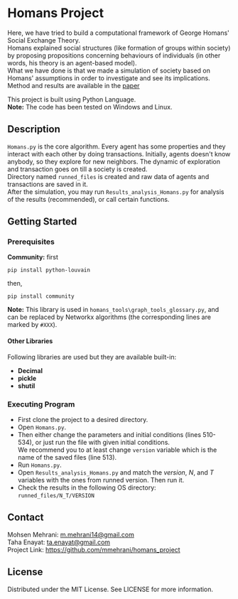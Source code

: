 # Homans Project

Here, we have tried to build a computational framework of George Homans' Social Exchange Theory.\
Homans explained social structures (like formation of groups within society) by proposing propositions concerning behaviours of individuals (in other words, his theory is an agent-based model).\
What we have done is that we made a simulation of society based on Homans' assumptions in order to investigate and see its implications.\
Method and results are available in the [paper](https://arxiv.org/pdf/2007.14953)

This project is built using Python Language.\
**Note:** The code has been tested on Windows and Linux.

## Description
`Homans.py` is the core algorithm. Every agent has some properties and they interact with each other by doing transactions. Initially, agents doesn't know anybody, so they explore for new neighbors. The dynamic of exploration and transaction goes on till a society is created.\
Directory named `runned_files` is created and raw data of agents and transactions are saved in it.\
After the simulation, you may run `Results_analysis_Homans.py` for analysis of the results (recommended), or call certain functions.

## Getting Started

### Prerequisites
**Community:** first
```
pip install python-louvain
```
then,
```
pip install community
```
**Note:** This library is used in `homans_tools\graph_tools_glossary.py`, and can be replaced by Networkx algorithms (the corresponding lines are marked by `#XXX`).

#### Other Libraries
Following libraries are used but they are available built-in:
- **Decimal**
- **pickle**
- **shutil**

### Executing Program
- First clone the project to a desired directory.
- Open `Homans.py`.
- Then either change the parameters and initial conditions (lines 510-534), or just run the file with given initial conditions.\
We recommend you to at least change `version` variable which is the name of the saved files (line 513).
- Run `Homans.py`.
- Open `Results_analysis_Homans.py` and match the *version*, *N*, and *T* variables with the ones from runned version. Then run it.
- Check the results in the following OS directory: `runned_files/N_T/VERSION`

## Contact
Mohsen Mehrani: <m.mehrani14@gmail.com> \
Taha Enayat: <ta.enayat@gmail.com> \
Project Link: <https://github.com/mmehrani/homans_project>

## License
Distributed under the MIT License. See LICENSE for more information.